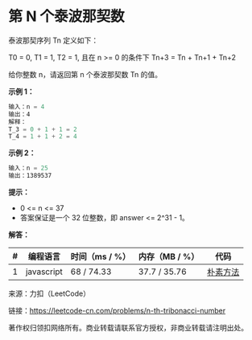 # 第 N 个泰波那契数

泰波那契序列 Tn 定义如下：

T0 = 0, T1 = 1, T2 = 1, 且在 n >= 0 的条件下 Tn+3 = Tn + Tn+1 + Tn+2

给你整数 n，请返回第 n 个泰波那契数 Tn 的值。

**示例 1：**

``` javascript
输入：n = 4
输出：4
解释：
T_3 = 0 + 1 + 1 = 2
T_4 = 1 + 1 + 2 = 4
```

**示例 2：**

``` javascript
输入：n = 25
输出：1389537
```

**提示：**

- 0 <= n <= 37
- 答案保证是一个 32 位整数，即 answer <= 2^31 - 1。

**解答：**

**#**|**编程语言**|**时间（ms / %）**|**内存（MB / %）**|**代码**
--|--|--|--|--
1|javascript|68 / 74.33|37.7 / 35.76|[朴素方法](./javascript/ac_v1.js)

来源：力扣（LeetCode）

链接：https://leetcode-cn.com/problems/n-th-tribonacci-number

著作权归领扣网络所有。商业转载请联系官方授权，非商业转载请注明出处。
